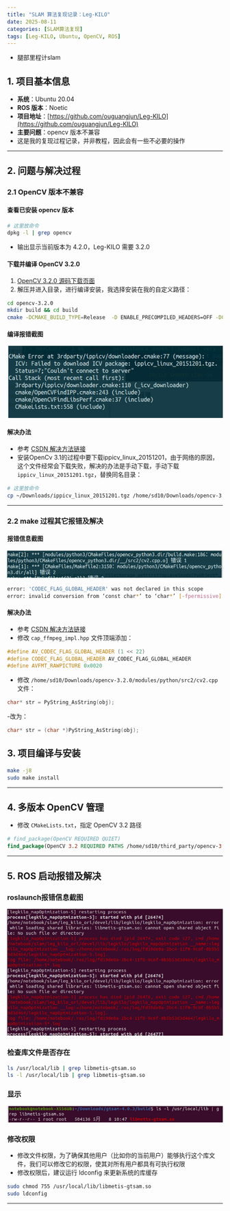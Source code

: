 ```yaml
---
title: "SLAM 算法复现记录：Leg-KILO"
date: 2025-08-11 
categories: [SLAM算法复现]
tags: [Leg-KILO, Ubuntu, OpenCV, ROS]
---
```

- 腿部里程计slam

## 1. 项目基本信息

- **系统**：Ubuntu 20.04  
- **ROS 版本**：Noetic  
- **项目地址**：[https://github.com/ouguangjun/Leg-KILO](https://github.com/ouguangjun/Leg-KILO)  
- **主要问题**：opencv 版本不兼容
- 这是我的复现过程记录，并非教程，因此会有一些不必要的操作

---

## 2. 问题与解决过程

### 2.1 OpenCV 版本不兼容

#### 查看已安装 opencv 版本

```bash
# 这里放命令
dpkg -l | grep opencv
```

- 输出显示当前版本为 4.2.0，Leg-KILO 需要 3.2.0

#### 下载并编译 OpenCV 3.2.0

1. [OpenCV 3.2.0 源码下载页面](https://github.com/opencv/opencv/releases/tag/3.2.0)
2. 解压并进入目录，进行编译安装，我选择安装在我的自定义路径：

```bash
cd opencv-3.2.0
mkdir build && cd build 
cmake -DCMAKE_BUILD_TYPE=Release  -D ENABLE_PRECOMPILED_HEADERS=OFF -DCMAKE_INSTALL_PREFIX=/home/sd10/third_party/opencv-3.2 -DBUILD_SHARED_LIBS=ON ..
```

#### 编译报错截图

![编译报错示例](/assets/images/leg-kilo_image1.png)

#### 解决办法

- 参考 [CSDN 解决方法链接](https://blog.csdn.net/studyvcmfc/article/details/124100939)
- 安装OpenCv 3.1的过程中要下载ippicv_linux_20151201，由于网络的原因，这个文件经常会下载失败，解决的办法是手动下载，手动下载 `ippicv_linux_20151201.tgz`，替换同名目录：

```bash
# 这里放命令
cp ~/Downloads/ippicv_linux_20151201.tgz /home/sd10/Downloads/opencv-3.2.0/3rdparty/ippicv/downloads/linux-808b791a6eac9ed78d32a7666804320e/
```

---

### 2.2 make 过程其它报错及解决

#### 报错信息截图
![make error](/assets/images/leg-kilo_image2.png) 

```bash
error: 'CODEC_FLAG_GLOBAL_HEADER' was not declared in this scope
error: invalid conversion from ‘const char*’ to ‘char*’ [-fpermissive]

```

#### 解决办法

- 参考 [CSDN 解决方法链接](https://blog.csdn.net/qq_45068787/article/details/127658803)
- 修改 `cap_ffmpeg_impl.hpp` 文件顶端添加：

```cpp
#define AV_CODEC_FLAG_GLOBAL_HEADER (1 << 22)
#define CODEC_FLAG_GLOBAL_HEADER AV_CODEC_FLAG_GLOBAL_HEADER
#define AVFMT_RAWPICTURE 0x0020
```

- 修改 `/home/sd10/Downloads/opencv-3.2.0/modules/python/src2/cv2.cpp` 文件：

```cpp
char* str = PyString_AsString(obj);
```
-改为：
```cpp
char* str = (char *)PyString_AsString(obj);
```

## 3. 项目编译与安装

```bash
make -j8
sudo make install
```

---

## 4. 多版本 OpenCV 管理

- 修改 `CMakeLists.txt`，指定 OpenCV 3.2 路径

```cmake
# find_package(OpenCV REQUIRED QUIET)
find_package(OpenCV 3.2 REQUIRED PATHS /home/sd10/third_party/opencv-3.2/share/OpenCV)  #这是我的自定义路径注意修改
```

---

## 5. ROS 启动报错及解决

### roslaunch报错信息截图
![roslaunch error](/assets/images/leg-kilo_image3.png) 

### 检查库文件是否存在

```bash
ls /usr/local/lib | grep libmetis-gtsam.so
ls -l /usr/local/lib | grep libmetis-gtsam.so
```
### 显示
![权限显示](/assets/images/leg-kilo_image4.png) 

### 修改权限

- 修改文件权限，为了确保其他用户（比如你的当前用户）能够执行这个库文件，我们可以修改它的权限，使其对所有用户都具有可执行权限
- 修改权限后，建议运行 ldconfig 来更新系统的库缓存
```bash
sudo chmod 755 /usr/local/lib/libmetis-gtsam.so
sudo ldconfig
```

---
